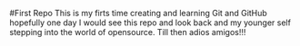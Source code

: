 #First Repo
This is my firts time creating and learning Git and GitHub hopefully one day I would see this repo and look back and my younger self stepping into the world of opensource. Till then adios amigos!!!
